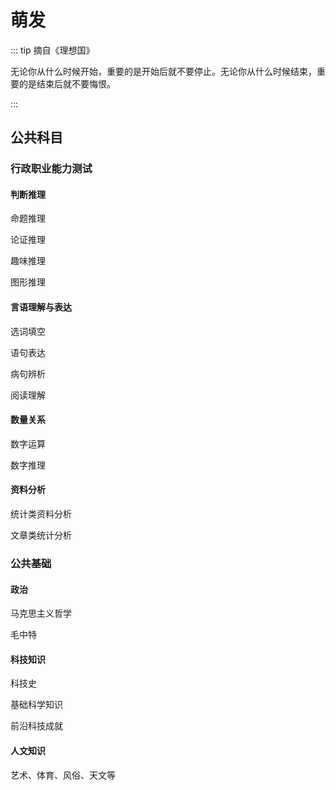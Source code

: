 # 萌发

::: tip 摘自《理想国》

无论你从什么时候开始，重要的是开始后就不要停止。无论你从什么时候结束，重要的是结束后就不要悔恨。

:::

## 公共科目

### 行政职业能力测试

#### 判断推理

命题推理

论证推理

趣味推理

图形推理

#### 言语理解与表达

选词填空

语句表达

病句辨析

阅读理解

#### 数量关系

数字运算

数字推理

#### 资料分析

统计类资料分析

文章类统计分析

### 公共基础

#### 政治

马克思主义哲学

毛中特

#### 科技知识

科技史

基础科学知识

前沿科技成就

#### 人文知识

艺术、体育、风俗、天文等
